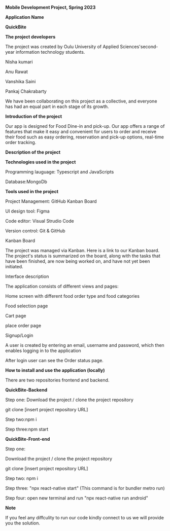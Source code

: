 **Mobile Development Project, Spring 2023**

**Application Name**

**QuickBite**

**The project developers**

The project was created by Oulu University of Applied Sciences'second-year information technology students.


Nisha kumari

Anu Rawat

Vanshika Saini

Pankaj Chakrabarty

We have been collaborating on this project as a collective, and everyone has had an equal part in each stage of its growth.

**Introduction of the project**

Our app is designed for Food Dine-in and pick-up. Our app offers a range of features that make it easy and convenient for users to order and receive their food such as easy ordering, reservation and pick-up options, real-time order tracking.

**Description of the project**

**Technologies used in the project**

Programming lauguage: Typescript and JavaScripts

Database:MongoDb

**Tools used in the project**

Project Management: GitHub Kanban Board

UI design tool: Figma

Code editor: Visual Strudio Code

Version control: Git & GitHub

Kanban Board

The project was managed via Kanban. Here is a link to our Kanban board. The project's status is summarized on the board, along with the tasks that have been finished, are now being worked on, and have not yet been initiated.

Interface description

The application consists of different views and pages:

Home screen with different food order type and food categories

Food selection page

Cart page 

place order page 

Signup/Login

A user is created by entering an email, username and password, which then enables logging in to the application

After login user can see the Order status page.

**How to install and use the application (locally)**

There are two repositories frontend and backend.

**QuickBite-Backend**

Step one:
Download the project / clone the project repository

git clone [insert project repository URL]

Step two:npm i 

Step three:npm start

**QuickBite-Front-end**

Step one:

Download the project / clone the project repository

git clone [insert project repository URL]

Step two: npm i

Step three: "npx react-native start" (This command is for bundler metro run)

Step four: open new terminal and run "npx react-native run android" 

**Note**

If you feel any diffculity to run our code kindly connect to us we will provide you the solution.

